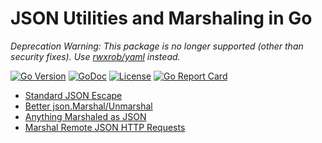 # JSON Utilities and Marshaling in Go

*Deprecation Warning: This package is no longer supported (other than
security fixes). Use [rwxrob/yaml](https://github.com/rwxrob/yaml)
instead.*

[![Go
Version](https://img.shields.io/github/go-mod/go-version/rwxrob/json)](https://tip.golang.org/doc/go1.18)
[![GoDoc](https://godoc.org/github.com/rwxrob/json?status.svg)](https://godoc.org/github.com/rwxrob/json)
[![License](https://img.shields.io/badge/license-Apache2-brightgreen.svg)](LICENSE)
[![Go Report
Card](https://goreportcard.com/badge/github.com/rwxrob/json)](https://goreportcard.com/report/github.com/rwxrob/json)

* [Standard JSON Escape](json.go)
* [Better json.Marshal/Unmarshal](json_test.go)
* [Anything Marshaled as JSON](json_test.go)
* [Marshal Remote JSON HTTP Requests](req_test.go)

